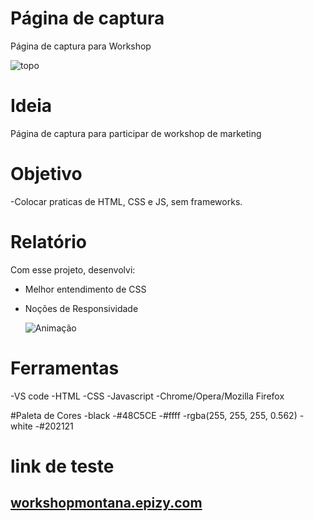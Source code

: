 # Página de captura
Página de captura para Workshop

   ![topo](https://user-images.githubusercontent.com/84913052/150196507-f3dd8ff1-7fc5-42d1-b77b-ade03af24616.gif)


# Ideia
Página de captura para participar de workshop de marketing 

# Objetivo
-Colocar praticas de HTML, CSS e JS, sem frameworks.

# Relatório
Com esse projeto, desenvolvi:
- Melhor entendimento de CSS
- Noções de Responsividade

     ![Animação](https://user-images.githubusercontent.com/84913052/150196543-64cf663c-b6fb-4e6b-8d1b-e1064c37395f.gif)

# Ferramentas
-VS code
-HTML
-CSS
-Javascript
-Chrome/Opera/Mozilla Firefox

#Paleta de Cores
-black
-#48C5CE
-#ffff
-rgba(255, 255, 255, 0.562)
-white
-#202121


# link de teste
<h2><a href="workshopmontana.epizy.com">workshopmontana.epizy.com</a></h2>
